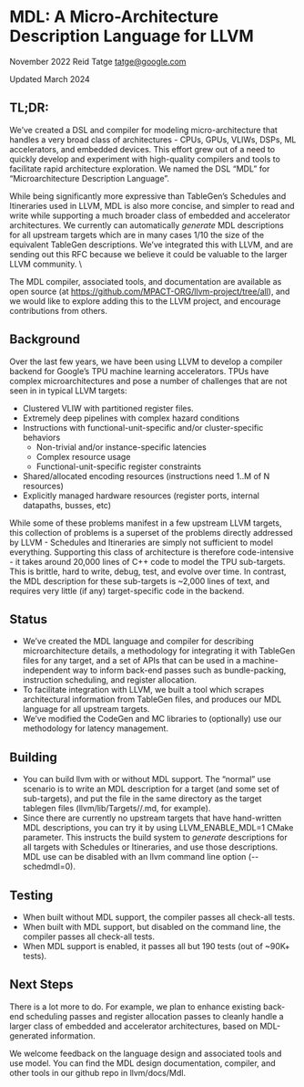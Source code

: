 
# MDL: A Micro-Architecture Description Language for LLVM

November 2022                                   Reid Tatge        [tatge@google.com](mailto:tatge@google.com)

Updated March 2024


## TL;DR:

We’ve created a DSL and compiler for modeling micro-architecture that handles a very broad class of architectures - CPUs, GPUs, VLIWs, DSPs, ML accelerators, and embedded devices. This effort grew out of a need to quickly develop and experiment with high-quality compilers and tools to facilitate rapid architecture exploration. We named the DSL “MDL” for “Microarchitecture Description Language”.

While being significantly more expressive than TableGen’s Schedules and Itineraries used in LLVM, MDL is also more concise, and simpler to read and write while supporting a much broader class of embedded and accelerator architectures. We currently can automatically _generate_ MDL descriptions for all upstream targets which are in many cases 1/10 the size of the equivalent TableGen descriptions. We’ve integrated this with LLVM, and are sending out this RFC because we believe it could be valuable to the larger LLVM community. \

The MDL compiler, associated tools, and documentation are available as open source (at https://github.com/MPACT-ORG/llvm-project/tree/all), and we would like to explore adding this to the LLVM project, and encourage contributions from others.

## Background

Over the last few years, we have been using LLVM to develop a compiler backend for Google’s TPU machine learning accelerators.  TPUs have complex microarchitectures and pose a number of challenges that are not seen in in typical LLVM targets:
*   Clustered VLIW with partitioned register files.
*   Extremely deep pipelines with complex hazard conditions
*   Instructions with functional-unit-specific and/or cluster-specific behaviors
    *   Non-trivial and/or instance-specific latencies
    *   Complex resource usage
    *   Functional-unit-specific register constraints
*   Shared/allocated encoding resources (instructions need 1..M of N resources)
*   Explicitly managed hardware resources (register ports, internal datapaths, busses, etc)

While some of these problems manifest in a few upstream LLVM targets, this collection of problems is a superset of the problems directly addressed by LLVM - Schedules and Itineraries are simply not sufficient to model everything. Supporting this class of architecture is therefore code-intensive - it takes around 20,000 lines of C++ code to model the TPU sub-targets. This is brittle, hard to write, debug, test, and evolve over time. In contrast, the MDL description for these sub-targets is ~2,000 lines of text, and requires very little (if any) target-specific code in the backend.

## Status

*   We’ve created the MDL language and compiler for describing microarchitecture details, a methodology for integrating it with TableGen files for any target, and a set of APIs that can be used in a machine-independent way to inform back-end passes such as bundle-packing, instruction scheduling, and register allocation.
*   To facilitate integration with LLVM, we built a tool which scrapes architectural information from TableGen files, and produces our MDL language for all upstream targets.
*   We’ve modified the CodeGen and MC libraries to (optionally) use our methodology for latency management.

## Building

*   You can build llvm with or without MDL support. The “normal” use scenario is to write an MDL description for a target (and some set of sub-targets), and put the file in the same directory as the target tablegen files (llvm/lib/Targets/<target>/<target>.md, for example).
*   Since there are currently no upstream targets that have hand-written MDL descriptions, you can try it by using LLVM\_ENABLE\_MDL=1 CMake parameter. This instructs the build system to _generate_ descriptions for all targets with Schedules or Itineraries, and use those descriptions.  MDL use can be disabled with an llvm command line option (--schedmdl=0).

## Testing
*   When built without MDL support, the compiler passes all check-all tests.
*   When built with MDL support, but disabled on the command line, the compiler passes all check-all tests.
*   When MDL support is enabled, it passes all but 190 tests (out of ~90K+ tests).

## Next Steps

There is a lot more to do. For example, we plan to enhance existing back-end scheduling passes and register allocation passes to cleanly handle a larger class of embedded and accelerator architectures, based on MDL-generated information.

We welcome feedback on the language design and associated tools and use model.  You can find the MDL design documentation, compiler, and other tools in our github repo in llvm/docs/Mdl.

